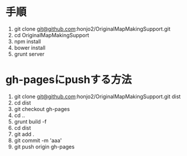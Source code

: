 # 手順
1. git clone git@github.com:honjo2/OriginalMapMakingSupport.git
2. cd OriginalMapMakingSupport
3. npm install
4. bower install
5. grunt server

# gh-pagesにpushする方法
1. git clone git@github.com:honjo2/OriginalMapMakingSupport.git dist
2. cd dist
3. git checkout gh-pages
4. cd ..
5. grunt build -f
6. cd dist
7. git add .
8. git commit -m 'aaa'
9. git push origin gh-pages
